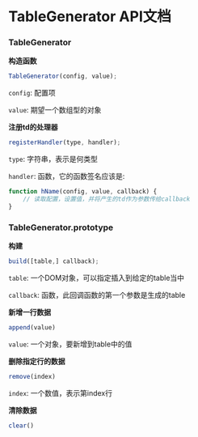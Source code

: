 TableGenerator API文档
=====================

### TableGenerator

**构造函数**

```javascript
TableGenerator(config, value);
```

`config`: 配置项

`value`: 期望一个数组型的对象

**注册td的处理器**

```javascript
registerHandler(type, handler);
```

`type`: 字符串，表示是何类型

`handler`: 函数，它的函数签名应该是:

```javascript
function hName(config, value, callback) {
    // 读取配置，设置值，并将产生的td作为参数传给callback
}
```

### TableGenerator.prototype

**构建**

```javascript
build([table,] callback);
```

`table`: 一个DOM对象，可以指定插入到给定的table当中

`callback`: 函数，此回调函数的第一个参数是生成的table

**新增一行数据**

```javascript
append(value)
```

`value`: 一个对象，要新增到table中的值

**删除指定行的数据**

```javascript
remove(index)
```

`index`: 一个数值，表示第index行

**清除数据**

```javascript
clear()
```
